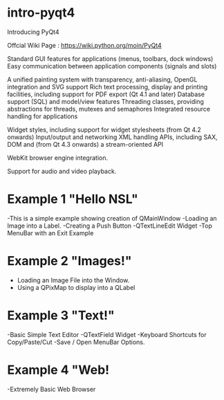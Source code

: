 # intro-pyqt4

Introducing PyQt4

Offcial Wiki Page : https://wiki.python.org/moin/PyQt4

  
Standard GUI features for applications (menus, toolbars, dock windows)
Easy communication between application components (signals and slots)

A unified painting system with transparency, anti-aliasing, OpenGL integration and SVG support
Rich text processing, display and printing facilities, including support for PDF export (Qt 4.1 and later)
Database support (SQL) and model/view features
Threading classes, providing abstractions for threads, mutexes and semaphores
Integrated resource handling for applications

Widget styles, including support for widget stylesheets (from Qt 4.2 onwards)
Input/output and networking
XML handling APIs, including SAX, DOM and (from Qt 4.3 onwards) a stream-oriented API

WebKit browser engine integration.

Support for audio and video playback.

# Example 1 "Hello NSL"
-This is a simple example showing creation of QMainWindow
-Loading an Image into a Label. 
-Creating a Push Button
-QTextLineEdit Widget 
-Top MenuBar with an Exit Example
  
# Example 2 "Images!"

- Loading an Image File into the Window. 
- Using a QPixMap to display into a QLabel

# Example 3 "Text!"

-Basic Simple Text Editor 
-QTextField Widget
-Keyboard Shortcuts for Copy/Paste/Cut
-Save / Open MenuBar Options.

# Example 4 "Web!

-Extremely Basic Web Browser


